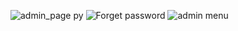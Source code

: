 ![admin_page py](https://github.com/VSBANEES/Guvi-Project-2/assets/30316990/3224b222-a692-4fd1-bfbc-aaa10bd8f84b)
![Forget password](https://github.com/VSBANEES/Guvi-Project-2/assets/30316990/fbf9f6c9-5378-471f-b2db-62cde25c831c)
![admin menu](https://github.com/VSBANEES/Guvi-Project-2/assets/30316990/0df04f52-c602-4bf8-a0cb-66d6feca5d55)
